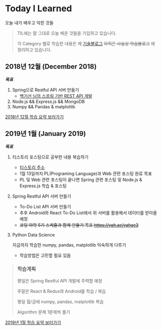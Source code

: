 # Today I Learned

오늘 내가 배우고 익힌 것들

> TIL에는 말 그대로 오늘 배운 것들을 기입하고 있습니다.
>
> 각 Category 별로 학습한 내용은 제 [기술블로그](https://chorizzori.tistory.com) ~~아직은 사실상 학습블로그~~
> 에 정리하고 있습니다.

## 2018년 12월 (December 2018)

***목표***

1. Spring으로 Restful API 서버 만들기
    - [백기선 님의 스프링 기반 REST API 개발](https://www.inflearn.com/course/spring_rest-api/)
2. Node.js && Express.js && MongoDB
3. Numpy && Pandas & matplotlib

[2018년 12월 학습 요약 보러가기](2018/December)

## 2019년 1월 (January 2019)

***목표***

1. 티스토리 포스팅으로 공부한 내용 복습하기

    - [티스토리 주소](http://chorizzori.tistory.com/)
    - 1월 13일까지 PL(Programing Language)과 Web 관련 포스팅 완료 목표
    - PL 및 Web 관련 포스팅이 끝나면 Spring 관련 포스팅 및 Node.js & Express.js 학습 & 포스팅

2. Spring Restful API 서버 만들기

    - To-Do List API 서버 만들기
    - 추후 Android와 React To-Do List에서 위 서버를 활용해서 데이터를 받아올 예정
    - ~~코딩 야학 5기 스케줄과 함께 만들기 목표 https://yah.ac/yahac3~~

3. Python Data Science

    지금까지 학습한 numpy, pandas, matplotlib 익숙하게 다루기

    - 학습방법은 고민할 필요 있음

> ### 학습계획
>
> 평일은 Spring Restful API 개발에 주력할 예정
>
> 주말은 React & Redux와 Android를 학습 / 복습
>
> 평일 월/금에 numpy, pandas, matplotlib 복습
>
> Algorithm 문제 1문제씩 풀기

[2019년 1월 학습 요약 보러가기](2019/January)